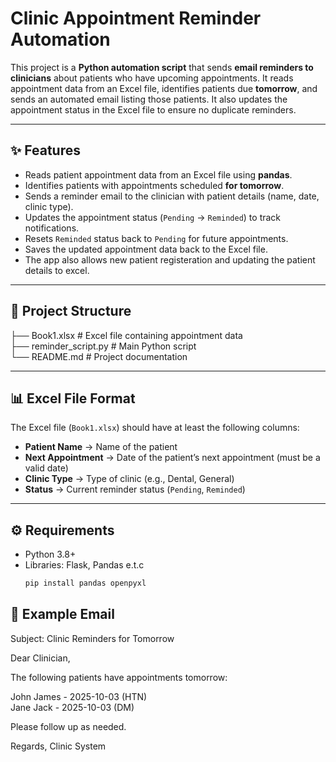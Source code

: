 # Clinic Appointment Reminder Automation

This project is a **Python automation script** that sends **email reminders to clinicians** about patients who have upcoming appointments. It reads appointment data from an Excel file, identifies patients due **tomorrow**, and sends an automated email listing those patients. It also updates the appointment status in the Excel file to ensure no duplicate reminders.

---

## ✨ Features
- Reads patient appointment data from an Excel file using **pandas**.  
- Identifies patients with appointments scheduled **for tomorrow**.  
- Sends a reminder email to the clinician with patient details (name, date, clinic type).  
- Updates the appointment status (`Pending` → `Reminded`) to track notifications.  
- Resets `Reminded` status back to `Pending` for future appointments.  
- Saves the updated appointment data back to the Excel file.
- The app also allows new patient registeration and updating the patient details to excel.

---

## 📂 Project Structure
├── Book1.xlsx # Excel file containing appointment data  
├── reminder_script.py # Main Python script  
└── README.md # Project documentation


---

## 📊 Excel File Format
The Excel file (`Book1.xlsx`) should have at least the following columns:

- **Patient Name** → Name of the patient  
- **Next Appointment** → Date of the patient’s next appointment (must be a valid date)  
- **Clinic Type** → Type of clinic (e.g., Dental, General)  
- **Status** → Current reminder status (`Pending`, `Reminded`)  

---

## ⚙️ Requirements
- Python 3.8+  
- Libraries:
   Flask,
   Pandas e.t.c  
  ```bash
  pip install pandas openpyxl

## 📌 Example Email
Subject: Clinic Reminders for Tomorrow

Dear Clinician,

The following patients have appointments tomorrow:

John James - 2025-10-03 (HTN)  
Jane Jack - 2025-10-03 (DM)

Please follow up as needed.

Regards,
Clinic System

